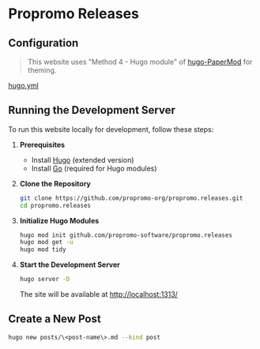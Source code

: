 # Propromo Releases

## Configuration

> This website uses "Method 4 - Hugo module" of [hugo-PaperMod](https://github.com/adityatelange/hugo-PaperMod) for theming.

[hugo.yml](https://github.com/adityatelange/hugo-PaperMod/wiki/Installation#sample-configyml)  

## Running the Development Server

To run this website locally for development, follow these steps:

1. **Prerequisites**
   - Install [Hugo](https://gohugo.io/installation) (extended version)
   - Install [Go](https://go.dev/dl) (required for Hugo modules)

2. **Clone the Repository**

   ```bash
   git clone https://github.com/propromo-org/propromo.releases.git
   cd propromo.releases
   ```

3. **Initialize Hugo Modules**

   ```bash
   hugo mod init github.com/propromo-software/propromo.releases
   hugo mod get -u
   hugo mod tidy
   ```

4. **Start the Development Server**

   ```bash
   hugo server -D
   ```

   The site will be available at [http://localhost:1313/](http://localhost:1313/)

## Create a New Post

```bash
hugo new posts/\<post-name\>.md --kind post
```
